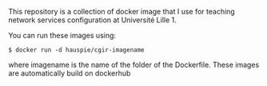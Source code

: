 This repository is a collection of docker image that I use for
teaching network services configuration at Université Lille 1.

You can run these images using:

    $ docker run -d hauspie/cgir-imagename

where imagename is the name of the folder of the Dockerfile. These
images are automatically build on dockerhub
